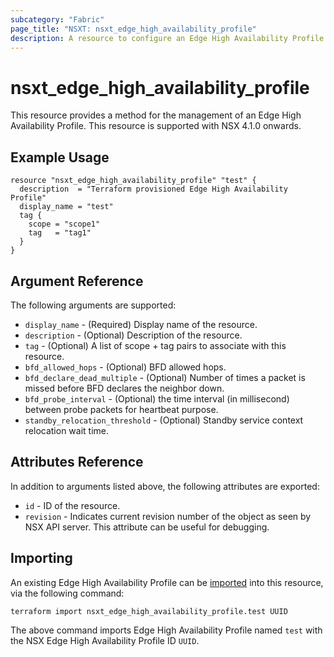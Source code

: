 ```yaml
---
subcategory: "Fabric"
page_title: "NSXT: nsxt_edge_high_availability_profile"
description: A resource to configure an Edge High Availability Profile.
---
```


# nsxt_edge_high_availability_profile

This resource provides a method for the management of an Edge High Availability Profile.
This resource is supported with NSX 4.1.0 onwards.

## Example Usage

```hcl
resource "nsxt_edge_high_availability_profile" "test" {
  description  = "Terraform provisioned Edge High Availability Profile"
  display_name = "test"
  tag {
    scope = "scope1"
    tag   = "tag1"
  }
}
```

## Argument Reference

The following arguments are supported:

* `display_name` - (Required) Display name of the resource.
* `description` - (Optional) Description of the resource.
* `tag` - (Optional) A list of scope + tag pairs to associate with this resource.
* `bfd_allowed_hops` - (Optional) BFD allowed hops.
* `bfd_declare_dead_multiple` - (Optional) Number of times a packet is missed before BFD declares the neighbor down.
* `bfd_probe_interval` - (Optional) the time interval (in millisecond) between probe packets for heartbeat purpose.
* `standby_relocation_threshold` - (Optional) Standby service context relocation wait time.

## Attributes Reference

In addition to arguments listed above, the following attributes are exported:

* `id` - ID of the resource.
* `revision` - Indicates current revision number of the object as seen by NSX API server. This attribute can be useful
  for debugging.

## Importing

An existing Edge High Availability Profile can be [imported][docs-import] into this resource, via the following command:

[docs-import]: https://developer.hashicorp.com/terraform/cli/import

```shell
terraform import nsxt_edge_high_availability_profile.test UUID
```

The above command imports Edge High Availability Profile named `test` with the NSX Edge High Availability Profile
ID `UUID`.
